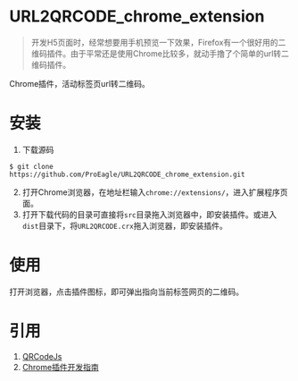 # URL2QRCODE_chrome_extension
> 开发H5页面时，经常想要用手机预览一下效果，Firefox有一个很好用的二维码插件。由于平常还是使用Chrome比较多，就动手撸了个简单的url转二维码插件。

Chrome插件，活动标签页url转二维码。

# 安装
1. 下载源码
```shell
$ git clone https://github.com/ProEagle/URL2QRCODE_chrome_extension.git
```
2. 打开Chrome浏览器，在地址栏输入`chrome://extensions/`，进入扩展程序页面。
3. 打开下载代码的目录可直接将`src`目录拖入浏览器中，即安装插件。或进入`dist`目录下，将`URL2QRCODE.crx`拖入浏览器，即安装插件。

# 使用
打开浏览器，点击插件图标，即可弹出指向当前标签网页的二维码。
# 引用
1. [QRCodeJs](https://github.com/davidshimjs/qrcodejs)
2. [Chrome插件开发指南](https://github.com/sxei/chrome-plugin-demo)